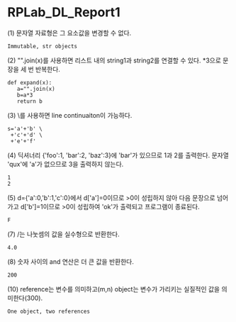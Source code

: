 # RPLab_DL_Report1

(1) 문자열 자료형은 그 요소값을 변경할 수 없다.

    Immutable, str objects

(2) "".join(x)를 사용하면 리스트 내의 string1과 string2를 연결할 수 있다.
    *3으로 문장을 세 번 반복한다.

    def expand(x):
       a="".join(x)
       b=a*3
       return b

(3) \를 사용하면 line continuaiton이 가능하다.

    s='a'+'b' \
     +'c'+'d' \
     +'e'+'f'
     
(4) 딕셔너리 {'foo':1, 'bar':2, 'baz':3}에 'bar'가 있으므로 1과 2를 출력한다.
    문자열 'qux'에 'a'가 없으므로 3을 출력하지 않는다.
   
    1
    2
   
(5) d={'a':0,'b':1,'c':0}에서 d['a']=0이므로 >0이 성립하지 않아 다음 문장으로 넘어가고 d['b']=1이므로 >0이 성립하여 'ok'가 출력되고
    프로그램이 종료된다.
   
    F
   
(7) /는 나눗셈의 값을 실수형으로 반환한다.

    4.0
   
(8) 숫자 사이의 and 연산은 더 큰 값을 반환한다.

    200
  
(10) reference는 변수를 의미하고(m,n) object는 변수가 가리키는 실질적인 값을 의미한다(300). 

    One object, two references
